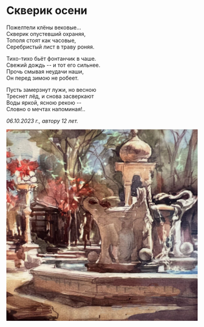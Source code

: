 # Скверик осени

Пожелтели клёны вековые...  
Скверик опустевший охраняя,  
Тополя стоят как часовые,  
Серебристый лист в траву роняя.

Тихо-тихо бьёт фонтанчик в чаше.  
Свежий дождь -- и тот его сильнее.  
Прочь смывая неудачи наши,  
Он перед зимою не робеет.

Пусть замерзнут лужи, но весною  
Треснет лёд, и снова засверкают  
Воды яркой, ясною рекою --  
Словно о мечтах напоминая!..

*06.10.2023 г., автору 12 лет.*

![Скверик осени](../images/garden-of-autumn.jpg)
